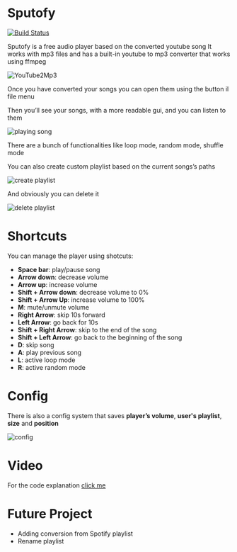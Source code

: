 # Sputofy

[![Build Status](https://travis-ci.org/joemccann/dillinger.svg?branch=master)](https://travis-ci.org/joemccann/dillinger)

Sputofy is a free audio player based on the converted youtube song
It works with mp3 files and has a built-in youtube to mp3 converter that works using ffmpeg

![YouTube2Mp3](https://media.giphy.com/media/TTRfsr69nYAfbyQTys/giphy.gif)

Once you have converted your songs you can open them using the button il file menu

Then you’ll see your songs, with a more readable gui, and you can listen to them

![playing song](https://media.giphy.com/media/rm7ZQzAlhQpqkM88IJ/giphy.gif)

There are a bunch of functionalities like loop mode, random mode, shuffle mode

You can also create custom playlist based on the current songs’s paths 

![create playlist](https://media.giphy.com/media/jZaqJlcdExa9sutPYq/giphy.gif)

And obviously you can delete it

![delete playlist](https://media.giphy.com/media/shv0pAwRMZ3EJZzvg3/giphy.gif)

# Shortcuts
You can manage the player using shotcuts:
  - **Space bar**: play/pause song
  - **Arrow down**: decrease volume
  - **Arrow up**: increase volume
  - **Shift + Arrow down**: decrease volume to 0%
  - **Shift + Arrow Up**: increase volume to 100%
  - **M**: mute/unmute volume
  - **Right Arrow**: skip 10s forward 
  - **Left Arrow**: go back for 10s
  - **Shift + Right Arrow**: skip to the end of the song
  - **Shift + Left Arrow**: go back to the beginning of the song
  - **D**: skip song
  - **A**: play previous song
  - **L**: active loop mode
  - **R**: active random mode

# Config
There is also a config system that saves **player’s volume**, **user's playlist**, **size** and **position**

![config](https://i.imgur.com/mbr2nnl.png)

# Video
For the code explanation [click me](https://youtu.be/YXdOUmxG5y)

# Future Project
 - Adding conversion from Spotify playlist
 - Rename playlist
